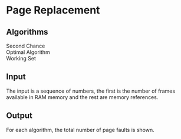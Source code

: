 # Page Replacement
## Algorithms
Second Chance  
Optimal Algorithm  
Working Set

## Input
The input is a sequence of numbers, the first is the number of frames available in RAM memory and the rest are memory references.

## Output 
For each algorithm, the total number of page faults is shown.